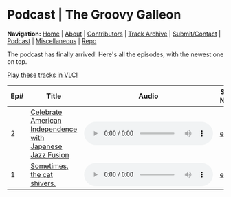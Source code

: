 # Podcast | The Groovy Galleon

**Navigation:** [Home](index) \| [About](about) \| [Contributors](members) \| [Track Archive](tunes) \| [Submit/Contact](submit) \| [Podcast](podcast) \| [Miscellaneous](misc) \| [Repo](https://github.com/MarkSilverMedia/groovygalleon)

The podcast has finally arrived! Here's all the episodes, with the newest one on top.

[Play these tracks in VLC!](podcast.playlist)

| Ep# | Title | Audio | Show Notes | License |
| --- | --- | --- | --- | --- |
| 2 | [Celebrate American Independence with Japanese Jazz Fusion](https://archive.org/details/marksilvermedia_protonmail_Gge2) | <audio src="https://archive.org/download/marksilvermedia_protonmail_Gge2/gge2.flac" controls></audio> | [e2.txt](https://archive.org/download/marksilvermedia_protonmail_Gge2/e2.txt) | [CC BY 4.0](https://creativecommons.org/licenses/by/4.0/) |
| 1 | [Sometimes, the cat shivers.](https://archive.org/details/groovygalleonE1) | <audio src="https://archive.org/download/groovygalleonE1/gge1.flac" controls></audio> | [e1.txt](https://archive.org/download/groovygalleonE1/e1.txt) | [CC BY 4.0](https://creativecommons.org/licenses/by/4.0/) |
